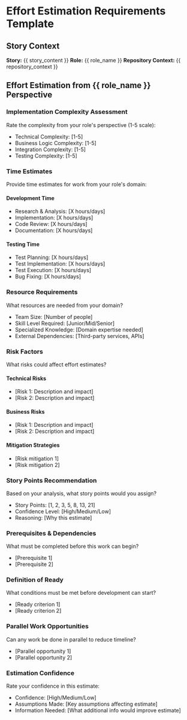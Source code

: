 # Effort Estimation Requirements Template

## Story Context
**Story:** {{ story_content }}
**Role:** {{ role_name }}
**Repository Context:** {{ repository_context }}

## Effort Estimation from {{ role_name }} Perspective

### Implementation Complexity Assessment
Rate the complexity from your role's perspective (1-5 scale):
- Technical Complexity: [1-5] 
- Business Logic Complexity: [1-5]
- Integration Complexity: [1-5]
- Testing Complexity: [1-5]

### Time Estimates
Provide time estimates for work from your role's domain:

#### Development Time
- Research & Analysis: [X hours/days]
- Implementation: [X hours/days]  
- Code Review: [X hours/days]
- Documentation: [X hours/days]

#### Testing Time
- Test Planning: [X hours/days]
- Test Implementation: [X hours/days]
- Test Execution: [X hours/days]
- Bug Fixing: [X hours/days]

### Resource Requirements
What resources are needed from your domain?
- Team Size: [Number of people]
- Skill Level Required: [Junior/Mid/Senior]
- Specialized Knowledge: [Domain expertise needed]
- External Dependencies: [Third-party services, APIs]

### Risk Factors
What risks could affect effort estimates?

#### Technical Risks
- [Risk 1: Description and impact]
- [Risk 2: Description and impact]

#### Business Risks  
- [Risk 1: Description and impact]
- [Risk 2: Description and impact]

#### Mitigation Strategies
- [Risk mitigation 1]
- [Risk mitigation 2]

### Story Points Recommendation
Based on your analysis, what story points would you assign?
- Story Points: [1, 2, 3, 5, 8, 13, 21]
- Confidence Level: [High/Medium/Low]
- Reasoning: [Why this estimate]

### Prerequisites & Dependencies
What must be completed before this work can begin?
- [Prerequisite 1]
- [Prerequisite 2]

### Definition of Ready
What conditions must be met before development can start?
- [Ready criterion 1]
- [Ready criterion 2]

### Parallel Work Opportunities
Can any work be done in parallel to reduce timeline?
- [Parallel opportunity 1]
- [Parallel opportunity 2]

### Estimation Confidence
Rate your confidence in this estimate:
- Confidence: [High/Medium/Low]
- Assumptions Made: [Key assumptions affecting estimate]
- Information Needed: [What additional info would improve estimate]